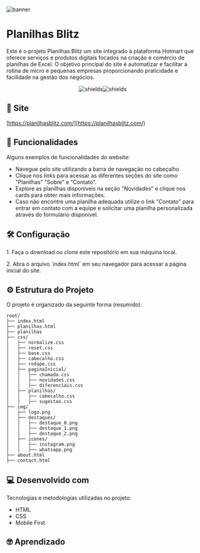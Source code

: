 ![banner](https://github.com/FelipeG-Almeida/PlanilhasBlitz/assets/73674044/a91a2f0a-1fd5-49c9-92aa-099961137297)

<h1 align="left" id="title">Planilhas Blitz</h1>

<p id="description">Este é o projeto Planilhas Blitz um site integrado à plataforma Hotmart que oferece serviços e produtos digitais focados na criação e comércio de planilhas de Excel. O objetivo principal do site é automatizar e facilitar a rotina de micro e pequenas empresas proporcionando praticidade e facilidade na gestão dos negócios.</p>

<p align="center"><img src="https://img.shields.io/badge/html5-%23E34F26.svg?style=for-the-badge&amp;logo=html5&amp;logoColor=white" alt="shields"><img src="https://img.shields.io/badge/css3-%231572B6.svg?style=for-the-badge&amp;logo=css3&amp;logoColor=white" alt="shields"></p>

<h2>🚀 Site</h2>

[https://planilhasblitz.com/](https://planilhasblitz.com/)

  
  
<h2>🧐 Funcionalidades</h2>

Alguns exemplos de funcionalidades do website:

*   Navegue pelo site utilizando a barra de navegação no cabeçalho
*   Clique nos links para acessar as diferentes seções do site como "Planilhas" "Sobre" e "Contato".
*   Explore as planilhas disponíveis na seção "Novidades" e clique nos cards para obter mais informações.
*   Caso não encontre uma planilha adequada utilize o link "Contato" para entrar em contato com a equipe e solicitar uma planilha personalizada através do formulário disponível.

<h2>🛠️ Configuração</h2>

<p>1. Faça o download ou clone este repositório em sua máquina local.</p>

<p>2. Abra o arquivo ´index.html´ em seu navegador para acessar a página inicial do site.</p>

## ⚙️ Estrutura do Projeto

O projeto é organizado da seguinte forma (resumido):

```
root/
├── index.html
├── planilhas.html
├── planilhas
├── css/
│   ├── normalize.css
│   ├── reset.css
│   ├── base.css
│   ├── cabecalho.css
│   ├── rodape.css
│   ├── paginaInicial/
│   │   ├── chamada.css
│   │   ├── novidades.css
│   │   ├── diferenciais.css
│   ├── planilhas/
│   │   ├── cabecalho.css
│   │   ├── sugestao.css
├── img/
│   ├── logo.png
│   ├── destaques/
│   │   ├── destaque_0.png
│   │   ├── destaque_1.png
│   │   ├── destaque_2.png
│   ├── icones/
│   │   ├── instagram.png
│   │   ├── whatsapp.png
├── about.html
├── contact.html
```
  
<h2>💻 Desenvolvido com</h2>

Tecnologias e metodologias utilizadas no projeto:

*   HTML
*   CSS
*   Mobile First

## 🤓 Aprendizado
